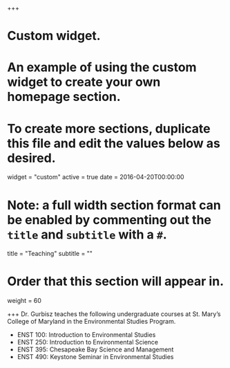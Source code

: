 +++
# Custom widget.
# An example of using the custom widget to create your own homepage section.
# To create more sections, duplicate this file and edit the values below as desired.
widget = "custom"
active = true
date = 2016-04-20T00:00:00

# Note: a full width section format can be enabled by commenting out the `title` and `subtitle` with a `#`.
title = "Teaching"
subtitle = ""

# Order that this section will appear in.
weight = 60

+++
Dr. Gurbisz teaches the following undergraduate courses at St. Mary’s College of Maryland in the Environmental Studies Program.

- ENST 100: Introduction to Environmental Studies
- ENST 250: Introduction to Environmental Science
- ENST 395: Chesapeake Bay Science and Management
- ENST 490: Keystone Seminar in Environmental Studies

